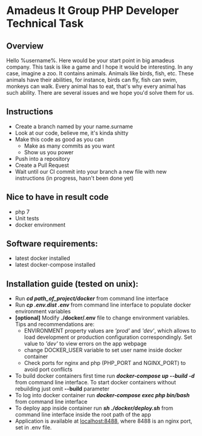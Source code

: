 # Amadeus It Group PHP Developer Technical Task

## Overview

Hello %username%. Here would be your start point in big amadeus company. This task is like a game and I hope it would
be interesting. In any case, imagine a zoo. It contains animals. Animals like birds, fish, etc. These animals have 
their abilities, for instance, birds can fly, fish can swim, monkeys can walk. Every animal has to eat, that's why 
every animal has such ability. There are several issues and we hope you'd solve them for us.
   
## Instructions

* Create a branch named by your name.surname
* Look at our code, believe me, it's kinda shitty
* Make this code as good as you can
  * Make as many commits as you want
  * Show us you power
* Push into a repository
* Create a Pull Request
* Wait until our CI commit into your branch a new file with new instructions (in progress, hasn't been done yet)

## Nice to have in result code

* php 7
* Unit tests
* docker environment

## Software requirements:

* latest docker installed
* latest docker-compose installed

## Installation guide (tested on unix):
* Run ***cd path_of_project/docker*** from command line interface
* Run ***cp .env.dist .env*** from command line interface to populate docker environment variables
* **[optional]** Modify **./docker/.env** file to change environment variables. Tips and recommendations are:
  * ENVIRONMENT property values are *'prod'* and *'dev'*, which allows to load development or production configuration 
  correspondingly. Set value to *'dev'* to view errors on the app webpage
  * change DOCKER_USER variable to set user name inside docker container
  * Check ports for nginx and php (PHP_PORT and NGINX_PORT) to avoid port conflicts
* To build docker containers first time run ***docker-compose up --build -d*** from command line interface. To start
docker containers without rebuilding just omit **--build** parameter
* To log into docker container run ***docker-compose exec php bin/bash*** from command line interface
* To deploy app inside container run ***sh ./docker/deploy.sh*** from command line interface inside the root path of 
the app
* Application is available at [localhost:8488](localhost:8488), where 8488 is an nginx port, set in .env file.
